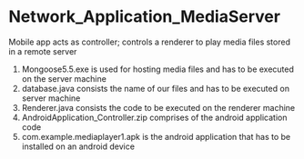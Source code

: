 # Network_Application_MediaServer
Mobile app acts as controller; controls a renderer to play media files stored in a remote server
1. Mongoose5.5.exe is used for hosting media files and has to be executed on the server machine
2. database.java consists the name of our files and has to be executed on server machine
3. Renderer.java consists the code to be executed on the renderer machine
4. AndroidApplication_Controller.zip comprises of the android application code
5. com.example.mediaplayer1.apk is the android application that has to be installed on an android device
